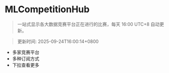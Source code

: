 # MLCompetitionHub

> 一站式显示各大数据竞赛平台正在进行的比赛，每天 16:00 UTC+8 自动更新。
  
> 更新时间: 2025-09-24T16:00:14+0800 

* 多家竞赛平台
* 多种订阅方式
* 下拉查看更多